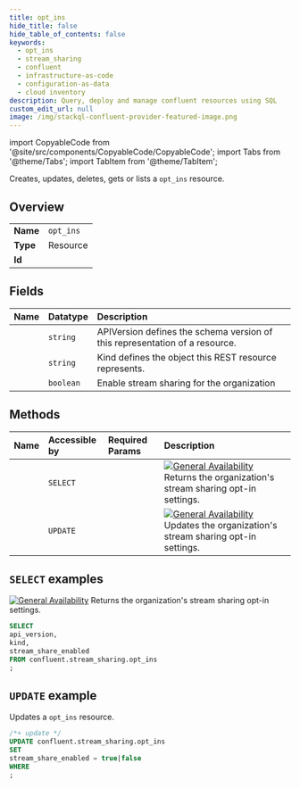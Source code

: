 ```yaml
---
title: opt_ins
hide_title: false
hide_table_of_contents: false
keywords:
  - opt_ins
  - stream_sharing
  - confluent
  - infrastructure-as-code
  - configuration-as-data
  - cloud inventory
description: Query, deploy and manage confluent resources using SQL
custom_edit_url: null
image: /img/stackql-confluent-provider-featured-image.png
---
```


import CopyableCode from '@site/src/components/CopyableCode/CopyableCode';
import Tabs from '@theme/Tabs';
import TabItem from '@theme/TabItem';

Creates, updates, deletes, gets or lists a <code>opt_ins</code> resource.

## Overview
<table><tbody>
<tr><td><b>Name</b></td><td><code>opt_ins</code></td></tr>
<tr><td><b>Type</b></td><td>Resource</td></tr>
<tr><td><b>Id</b></td><td><CopyableCode code="confluent.stream_sharing.opt_ins" /></td></tr>
</tbody></table>

## Fields
| Name | Datatype | Description |
|:-----|:---------|:------------|
| <CopyableCode code="api_version" /> | `string` | APIVersion defines the schema version of this representation of a resource. |
| <CopyableCode code="kind" /> | `string` | Kind defines the object this REST resource represents. |
| <CopyableCode code="stream_share_enabled" /> | `boolean` | Enable stream sharing for the organization |

## Methods
| Name | Accessible by | Required Params | Description |
|:-----|:--------------|:----------------|:------------|
| <CopyableCode code="get_cdx_v1opt_in" /> | `SELECT` | <CopyableCode code="" /> | [![General Availability](https://img.shields.io/badge/Lifecycle%20Stage-General%20Availability-%2345c6e8)](#section/Versioning/API-Lifecycle-Policy) Returns the organization's stream sharing opt-in settings. |
| <CopyableCode code="update_cdx_v1opt_in" /> | `UPDATE` | <CopyableCode code="" /> | [![General Availability](https://img.shields.io/badge/Lifecycle%20Stage-General%20Availability-%2345c6e8)](#section/Versioning/API-Lifecycle-Policy) Updates the organization's stream sharing opt-in settings. |

## `SELECT` examples

[![General Availability](https://img.shields.io/badge/Lifecycle%20Stage-General%20Availability-%2345c6e8)](#section/Versioning/API-Lifecycle-Policy) Returns the organization's stream sharing opt-in settings.


```sql
SELECT
api_version,
kind,
stream_share_enabled
FROM confluent.stream_sharing.opt_ins
;
```
## `UPDATE` example

Updates a <code>opt_ins</code> resource.

```sql
/*+ update */
UPDATE confluent.stream_sharing.opt_ins
SET 
stream_share_enabled = true|false
WHERE 
;
```

